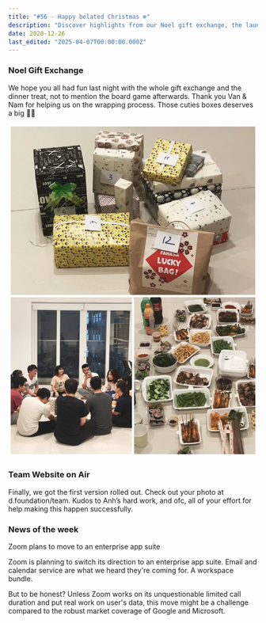 ```yaml
---
title: "#56 - Happy belated Christmas ❄️"
description: "Discover highlights from our Noel gift exchange, the launch of our team website, and Zoom's plan to shift toward an enterprise app suite with email and calendar features."
date: 2020-12-26
last_edited: "2025-04-07T00:00:00.000Z"
---
```


### Noel Gift Exchange

We hope you all had fun last night with the whole gift exchange and the dinner treat, not to mention the board game afterwards. Thank you Van & Nam for helping us on the wrapping process. Those cuties boxes deserves a big 👏🏻

![](assets/notion-image-1744007093924-qaq47.webp)

### Team Website on Air

Finally, we got the first version rolled out. Check out your photo at d.foundation/team. Kudos to Anh’s hard work, and ofc, all of your effort for help making this happen successfully.

### News of the week

Zoom plans to move to an enterprise app suite

Zoom is planning to switch its direction to an enterprise app suite. Email and calendar service are what we heard they're coming for. A workspace bundle.

But to be honest? Unless Zoom works on its unquestionable limited call duration and put real work on user's data, this move might be a challenge compared to the robust market coverage of Google and Microsoft.

